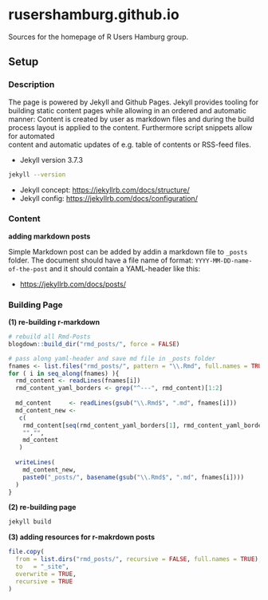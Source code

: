 # rusershamburg.github.io

Sources for the homepage of R Users Hamburg group. 



## Setup


### Description 

The page is powered by Jekyll and Github Pages. Jekyll provides tooling for 
building static content pages while allowing in an ordered and automatic manner: 
Content is created by user as markdown files and during the build process layout 
is applied to the content. Furthermore script snippets allow for automated  
content and automatic updates of e.g. table of contents or RSS-feed files. 

- Jekyll version 3.7.3

```bash
jekyll --version
```

- Jekyll concept: https://jekyllrb.com/docs/structure/
- Jekyll config: https://jekyllrb.com/docs/configuration/



### Content

**adding markdown posts**

Simple Markdown post can be added by addin a markdown file to `_posts` folder.
The document should have a file name of format: `YYYY-MM-DD-name-of-the-post` 
and it should contain a YAML-header like this:




- https://jekyllrb.com/docs/posts/


### Building Page


**(1) re-building r-markdown**

```r
# rebuild all Rmd-Posts
blogdown::build_dir("rmd_posts/", force = FALSE)

# pass along yaml-header and save md file in _posts folder
fnames <- list.files("rmd_posts/", pattern = "\\.Rmd", full.names = TRUE)
for ( i in seq_along(fnames) ){
  rmd_content <- readLines(fnames[i])
  rmd_content_yaml_borders <- grep("^---", rmd_content)[1:2]
  
  md_content     <- readLines(gsub("\\.Rmd$", ".md", fnames[i]))
  md_content_new <- 
   c(
    rmd_content[seq(rmd_content_yaml_borders[1], rmd_content_yaml_borders[2])],
    "","",
    md_content
   )
   
  writeLines(
    md_content_new, 
    paste0("_posts/", basename(gsub("\\.Rmd$", ".md", fnames[i])))
  )
}
```

**(2) re-building page**

```bash
jekyll build
```

**(3) adding resources for r-makrdown posts**

```r
file.copy(
  from = list.dirs("rmd_posts/", recursive = FALSE, full.names = TRUE),
  to   = "_site",
  overwrite = TRUE, 
  recursive = TRUE
)
```
